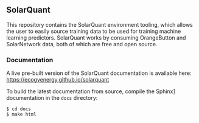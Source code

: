 ## SolarQuant

This repository contains the SolarQuant environment tooling, which allows
the user to easily source training data to be used for training machine
learning predictors. SolarQuant works by consuming OrangeButton and
SolarNetwork data, both of which are free and open source.

### Documentation

A live pre-built version of the SolarQuant documentation is available here: https://ecogyenergy.github.io/solarquant

To build the latest documentation from source, compile the Sphinx[1] documentation in the `docs` directory:

```shell
$ cd docs
$ make html
```

[1]: https://www.sphinx-doc.org/en/master/
